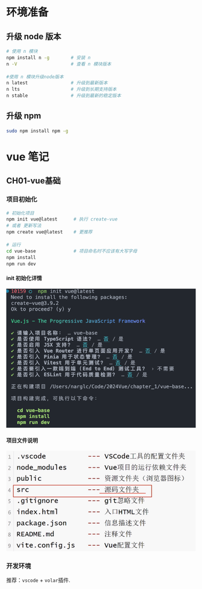 
# 环境准备

## 升级 node 版本
```bash
# 使用 n 模块
npm install n -g        # 安装 n
n -V                    # 查看 n 模块版本

#使用 n 模块升级node版本
n latest                # 升级到最新版本
n lts                   # 升级到长期支持版本
n stable                # 升级到最新的稳定版本
```

## 升级 npm
```bash
sudo npm install npm -g
```

# vue 笔记

## CH01-vue基础

### 项目初始化
```bash
# 初始化项目
npm init vue@latest      # 执行 create-vue
# 或者 更新写法
npm create vue@latest    # 更推荐

# 运行
cd vue-base              # 项目命名时不应该有大写字母
npm install
npm run dev
```
#### init 初始化详情
![Alt text](./pics/npm_init.png)

#### 项目文件说明
![Alt text](./pics/file_desc.png)


### 开发环境
推荐：`vscode` + `volar`插件.
